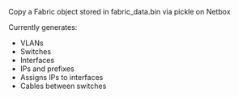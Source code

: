 Copy a Fabric object stored in fabric_data.bin via pickle on Netbox

Currently generates:
 
 * VLANs
 * Switches
 * Interfaces
 * IPs and prefixes
 * Assigns IPs to interfaces
 * Cables between switches